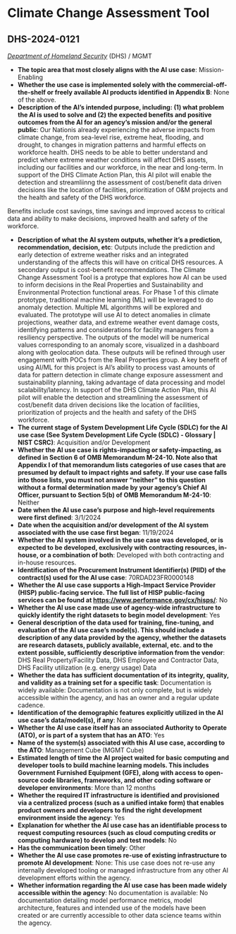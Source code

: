# Climate Change Assessment Tool
## DHS-2024-0121
_[Department of Homeland Security](<../3_agency/Department of Homeland Security.md>)_ (DHS) / MGMT


+ **The topic area that most closely aligns with the AI use case**: Mission-Enabling
+ **Whether the use case is implemented solely with the commercial-off-the-shelf or freely available AI products identified in Appendix B**: None of the above.
+ **Description of the AI’s intended purpose, including: (1) what problem the AI is used to solve and (2) the expected benefits and positive outcomes from the AI for an agency’s mission and/or the general public**: Our Nationis already experiencing the adverse impacts from climate change, from sea-level rise, extreme heat, flooding, and drought, to changes in migration patterns and harmful effects on workforce health. DHS needs to be able to better understand and predict where extreme weather conditions will affect DHS assets, including our facilities and our workforce, in the near and long-term. In support of the DHS Climate Action Plan, this AI pilot will enable the detection and streamliinng the assessment of cost/benefit data driven decisions like the location of facilities, prioritization of O&M projects and the health and safety of the DHS workforce. 

Benefits include cost savings, time savings and improved access to critical data and ability to make decisions, improved health and safety of the workforce.
+ **Description of what the AI system outputs, whether it’s a prediction, recommendation, decision, etc**: Outputs include the prediction and early detection of extreme weather risks and an integrated understanding of the affects this will have on critical DHS resources. A secondary output is cost-benefit recommendations.
The Climate Change Assessment Tool is a protype that explores how AI can be used to inform decisions in the Real Properties and Sustainability and Environmental Protection functional areas. For Phase 1 of this climate prototype, traditional machine learning (ML) will be leveraged to do anomaly detection. Multiple ML algorithms will be explored and evaluated. The prototype will use AI to detect anomalies in climate projections, weather data, and extreme weather event damage costs, identifying patterns and considerations for facility managers from a resiliency perspective. The outputs of the model will be numerical values corresponding to an anomaly score, visualized in a dashboard along with geolocation data. These outputs will be refined through user engagement with POCs from the Real Properties group. A key benefit of using AI/ML for this project is AI’s ability to process vast amounts of data for pattern detection in climate change exposure assessment and sustainability planning, taking advantage of data processing and model scalability/latency. In support of the DHS Climate Action Plan, this AI pilot will enable the detection and streamlining the assessment of cost/benefit data driven decisions like the location of facilities, prioritization of projects and the health and safety of the DHS workforce. 
+ **The current stage of System Development Life Cycle (SDLC) for the AI use case (See System Development Life Cycle (SDLC) - Glossary | NIST CSRC)**: Acquisition and/or Development
+ **Whether the AI use case is rights-impacting or safety-impacting, as defined in Section 6 of OMB Memorandum M-24-10. Note also that Appendix I of that memorandum lists categories of use cases that are presumed by default to impact rights and safety. If your use case falls into those lists, you must not answer “neither” to this question without a formal determination made by your agency’s Chief AI Officer, pursuant to Section 5(b) of OMB Memorandum M-24-10**: Neither
+ **Date when the AI use case’s purpose and high-level requirements were first defined**: 3/1/2024
+ **Date when the acquisition and/or development of the AI system associated with the use case first began**: 11/19/2024
+ **Whether the AI system involved in the use case was developed, or is expected to be developed, exclusively with contracting resources, in-house, or a combination of both**: Developed with both contracting and in-house resources.
+ **Identification of the Procurement Instrument Identifier(s) (PIID) of the contract(s) used for the AI use case**: 70RDAD23FR0000148
+ **Whether the AI use case supports a High-Impact Service Provider (HISP) public-facing service. The full list of HISP public-facing services can be found at https://www.performance.gov/cx/hisps/**: No
+ **Whether the AI use case made use of agency-wide infrastructure to quickly identify the right datasets to begin model development**: Yes
+ **General description of the data used for training, fine-tuning, and evaluation of the AI use case’s model(s). This should include a description of any data provided by the agency, whether the datasets are research datasets, publicly available, external, etc. and to the extent possible, sufficiently descriptive information from the vendor**: DHS Real Property/Facility Data, DHS Employee and Contractor Data, DHS Facility utilization (e.g. energy usage) Data
+ **Whether the data has sufficient documentation of its integrity, quality, and validity as a training set for a specific task**: Documentation is widely available: Documentation is not only complete, but is widely accessible within the agency, and has an owner and a regular update cadence.
+ **Identification of the demographic features explicitly utilized in the AI use case’s data/model(s), if any**: None
+ **Whether the AI use case itself has an associated Authority to Operate (ATO), or is part of a system that has an ATO**: Yes
+ **Name of the system(s) associated with this AI use case, according to the ATO**: Management Cube (MGMT Cube)
+ **Estimated length of time the AI project waited for basic computing and developer tools to build machine learning models. This includes Government Furnished Equipment (GFE), along with access to open-source code libraries, frameworks, and other coding software or developer environments**: More than 12 months
+ **Whether the required IT infrastructure is identified and provisioned via a centralized process (such as a unified intake form) that enables product owners and developers to find the right development environment inside the agency**: Yes
+ **Explanation for whether the AI use case has an identifiable process to request computing resources (such as cloud computing credits or computing hardware) to develop and test models**: No
+ **Has the communication been timely**: Other
+ **Whether the AI use case promotes re-use of existing infrastructure to promote AI development**: None: This use case does not re-use any internally developed tooling or managed infrastructure from any other AI development efforts within the agency.
+ **Whether information regarding the AI use case has been made widely accessible within the agency**: No documentation is available: No documentation detailing model performance metrics, model architecture, features and intended use of the models have been created or are currently accessible to other data science teams within the agency.